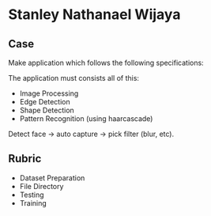 # Stanley Nathanael Wijaya

## Case

Make application which follows the following specifications:

The application must consists all of this:
- Image Processing
- Edge Detection
- Shape Detection
- Pattern Recognition (using haarcascade)

Detect face -> auto capture -> pick filter (blur, etc).

## Rubric

- Dataset Preparation
- File Directory
- Testing
- Training